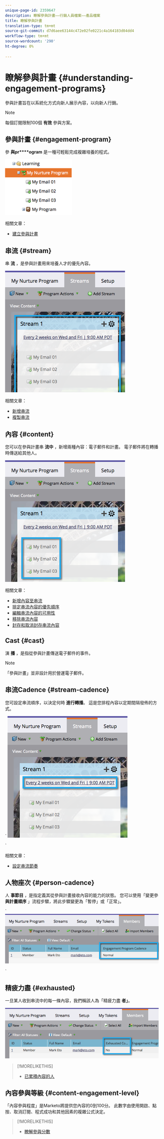 ```yaml
---
unique-page-id: 2359647
description: 瞭解參與計畫——行銷人員檔案——產品檔案
title: 瞭解參與計畫
translation-type: tm+mt
source-git-commit: d7d6aee63144c472e02fe0221c4a164183d04dd4
workflow-type: tm+mt
source-wordcount: '290'
ht-degree: 0%

---
```



# 瞭解參與計畫 {#understanding-engagement-programs}

參與計畫旨在以系統化方式向新人展示內容，以向新人行銷。

>[!NOTE]
>
>每個訂閱限制100個 **有效** 參與方案。

## 參與計畫 {#engagement-program}

參 **與pr****ogram** 是一種可輕鬆完成複雜培養的程式。

![](assets/image2014-9-15-15-3a24-3a57.png)

相關文章：

* [建立參與計畫](create-an-engagement-program.md)

## 串流 {#stream}

串 **流** ，是參與計畫用來培養人才的優先內容。

![](assets/image2014-9-15-15-3a25-3a4.png)

相關文章：

* [新增串流](add-a-stream.md)
* [複製串流](../../../../product-docs/email-marketing/drip-nurturing/engagement-program-streams/clone-a-stream.md)

## 內容 {#content}

您可以在參與計畫串 **流中** ，新增兩種內容：電子郵件和計畫。 電子郵件將在轉播時傳送給其他人。

![](assets/image2014-9-15-15-3a25-3a18.png)

相關文章：

* [新增內容至串流](add-content-to-a-stream.md)
* [排定串流內容的優先順序](../../../../product-docs/email-marketing/drip-nurturing/using-stream-content/prioritize-stream-content.md)
* [編輯串流內容的可用性](../../../../product-docs/email-marketing/drip-nurturing/using-stream-content/edit-availability-of-stream-content.md)
* [移除串流內容](../../../../product-docs/email-marketing/drip-nurturing/using-stream-content/remove-stream-content.md)
* [封存和取消封存串流內容](../../../../product-docs/email-marketing/drip-nurturing/using-stream-content/archive-and-unarchive-stream-content.md)

## Cast {#cast}

演 **播** ，是指從參與計畫傳送電子郵件的事件。

>[!NOTE]
>
>「參與計畫」並非設計用於營運電子郵件。

## 串流Cadence {#stream-cadence}

您可設定串流順序，以決定何時 **進行轉播**。 這是您排程內容以定期間隔發佈的方式。

` ![](assets/image2014-9-15-15-3a25-3a27.png)

`

相關文章：

* [設定串流節奏](../../../../product-docs/email-marketing/drip-nurturing/engagement-program-streams/set-stream-cadence.md)

## 人物座次 {#person-cadence}

人 **事節目** ，是指定義其從參與計畫接收內容的能力的狀態。 您可以使用「變更參 **與計畫順序** 」流程步驟，將此步驟變更為「暫停」或「正常」。

` ![](assets/image2014-9-15-15-3a25-3a55.png)

`

## 精疲力盡 {#exhausted}

一旦某人收到串流中的每一條內容，我們稱該人為「精疲力盡 **者」**。

![](assets/image2014-9-15-15-3a26-3a5.png)

>[!MORELIKETHIS]
>
>* [已累積內容的人](../../../../product-docs/email-marketing/drip-nurturing/using-engagement-programs/people-who-have-exhausted-content.md)

>



## 內容參與等級 {#content-engagement-level}

「內容參與程度」是Marketo將提供您內容的0到100分。 此數字由使用開啟、點按、取消訂閱、程式成功和其他因素的複雜公式決定。

>[!MORELIKETHIS]
>
>* [瞭解參與分數](../../../../product-docs/email-marketing/drip-nurturing/reports-and-notifications/understanding-the-engagement-score.md)

>



